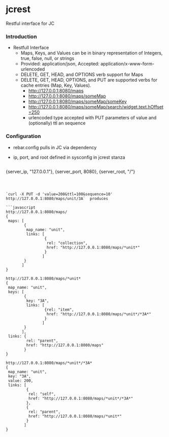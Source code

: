 # jcrest
Restful interface for JC

### Introduction
* Restfull Interface
  * Maps, Keys, and Values can be in binary representation of Integers, true, false, null, or strings
  * Provided: application/json, Accepted: application/x-www-form-urlencoded
  * DELETE, GET, HEAD, and OPTIONS verb support for Maps
  * DELETE, GET, HEAD, OPTIONS, and PUT are supported verbs for cache entries 
    (Map, Key, Values).
    * http://127.0.0.1:8080/maps
    * http://127.0.0.1:8080/maps/someMap
    * http://127.0.0.1:8080/maps/someMap/someKey
    * http://127.0.0.1:8080/maps/someMap/search/widget.text.hOffset=250
    * urlencoded type accepted with PUT parameters of value and (optionally) ttl an sequence  

### Configuration
* rebar.config pulls in JC via dependency
* ip, port, and root defined in sysconfig in jcrest stanza  

   ```javascript
{server_ip, "127.0.0.1"},
{server_port, 8080},
{server_root, "/"}
```



`curl -X PUT -d 'value=200&ttl=100&sequence=10' http://127.0.0.1:8080/maps/unit/3A`  produces  

```javascript
http://127.0.0.1:8080/maps/  
{
 maps: [
        {
         map_name: "unit",
         links: [
                 {
                  rel: "collection",
                  href: "http://127.0.0.1:8080/maps/*unit*"
                 }
                ]
        }
       ]
}

http://127.0.0.1:8080/maps/*unit*  
{
 map_name: "unit",
 keys: [
        {
         key: "3A",
         links: [
                 {rel: "item",
                  href: "http://127.0.0.1:8080/maps/*unit*/*3A*"
                 }
                ]
        }
       ],
 links: {
         rel: "parent",
         href: "http://127.0.0.1:8080/maps"
        }
}  

http://127.0.0.1:8080/maps/*unit*/*3A*  
{
 map_name: "unit",
 key: "3A",
 value: 200,
 links: [
         {
          rel: "self",
          href: "http://127.0.0.1:8080/maps/*unit*/*3A*"
         },
         {
          rel: "parent",
          href: "http://127.0.0.1:8080/maps/*unit*"
         }
        ]
}
```   

 

